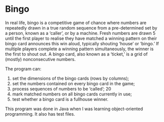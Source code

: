 # Bingo

In real life, bingo is a competitive game of chance where numbers are repeatedly drawn in a true random sequence from a pre-determined set by a person, known as a ‘caller’, or by a machine. Fresh numbers are drawn 5 until the first player to realise they have matched a winning pattern on their bingo card announces this win aloud, typically shouting ‘house’ or ‘bingo.’ If multiple players complete a winning pattern simultaneously, the winner is the first to shout out. A bingo card, also known as a ‘ticket,’ is a grid of (mostly) nonconsecutive numbers.

The program can:
1. set the dimensions of the bingo cards (rows by columns);
2. set the numbers contained on every bingo card in the game;
3. process sequences of numbers to be ‘called’; 20
4. mark matched numbers on all bingo cards currently in use;
5. test whether a bingo card is a fullhouse winner.

This program was done in Java when I was learning object-oriented programming. It also has test files.
